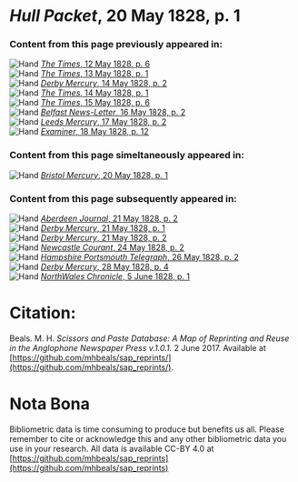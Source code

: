 # *Hull Packet*, 20 May 1828, p. 1  
  
### Content from this page previously appeared in:  
![Hand](http://scissorsandpaste.net/wp-content/uploads/2017/06/smallhandpointer.png) [*The Times*, 12 May 1828, p. 6](https://mhbeals.github.io/sap_html/The-Times/The-Times-12-May-1828-p-6)  
![Hand](http://scissorsandpaste.net/wp-content/uploads/2017/06/smallhandpointer.png) [*The Times*, 13 May 1828, p. 1](https://mhbeals.github.io/sap_html/The-Times/The-Times-13-May-1828-p-1)  
![Hand](http://scissorsandpaste.net/wp-content/uploads/2017/06/smallhandpointer.png) [*Derby Mercury*, 14 May 1828, p. 2](https://mhbeals.github.io/sap_html/Derby-Mercury/Derby-Mercury-14-May-1828-p-2)  
![Hand](http://scissorsandpaste.net/wp-content/uploads/2017/06/smallhandpointer.png) [*The Times*, 14 May 1828, p. 1](https://mhbeals.github.io/sap_html/The-Times/The-Times-14-May-1828-p-1)  
![Hand](http://scissorsandpaste.net/wp-content/uploads/2017/06/smallhandpointer.png) [*The Times*, 15 May 1828, p. 6](https://mhbeals.github.io/sap_html/The-Times/The-Times-15-May-1828-p-6)  
![Hand](http://scissorsandpaste.net/wp-content/uploads/2017/06/smallhandpointer.png) [*Belfast News-Letter*, 16 May 1828, p. 2](https://mhbeals.github.io/sap_html/Belfast-News-Letter/Belfast-News-Letter-16-May-1828-p-2)  
![Hand](http://scissorsandpaste.net/wp-content/uploads/2017/06/smallhandpointer.png) [*Leeds Mercury*, 17 May 1828, p. 2](https://mhbeals.github.io/sap_html/Leeds-Mercury/Leeds-Mercury-17-May-1828-p-2)  
![Hand](http://scissorsandpaste.net/wp-content/uploads/2017/06/smallhandpointer.png) [*Examiner*, 18 May 1828, p. 12](https://mhbeals.github.io/sap_html/Examiner/Examiner-18-May-1828-p-12)  
  
### Content from this page simeltaneously appeared in:  
![Hand](http://scissorsandpaste.net/wp-content/uploads/2017/06/smallhandpointer.png) [*Bristol Mercury*, 20 May 1828, p. 1](https://mhbeals.github.io/sap_html/Bristol-Mercury/Bristol-Mercury-20-May-1828-p-1)  
  
### Content from this page subsequently appeared in:  
![Hand](http://scissorsandpaste.net/wp-content/uploads/2017/06/smallhandpointer.png) [*Aberdeen Journal*, 21 May 1828, p. 2](https://mhbeals.github.io/sap_html/Aberdeen-Journal/Aberdeen-Journal-21-May-1828-p-2)  
![Hand](http://scissorsandpaste.net/wp-content/uploads/2017/06/smallhandpointer.png) [*Derby Mercury*, 21 May 1828, p. 1](https://mhbeals.github.io/sap_html/Derby-Mercury/Derby-Mercury-21-May-1828-p-1)  
![Hand](http://scissorsandpaste.net/wp-content/uploads/2017/06/smallhandpointer.png) [*Derby Mercury*, 21 May 1828, p. 2](https://mhbeals.github.io/sap_html/Derby-Mercury/Derby-Mercury-21-May-1828-p-2)  
![Hand](http://scissorsandpaste.net/wp-content/uploads/2017/06/smallhandpointer.png) [*Newcastle Courant*, 24 May 1828, p. 2](https://mhbeals.github.io/sap_html/Newcastle-Courant/Newcastle-Courant-24-May-1828-p-2)  
![Hand](http://scissorsandpaste.net/wp-content/uploads/2017/06/smallhandpointer.png) [*Hampshire Portsmouth Telegraph*, 26 May 1828, p. 2](https://mhbeals.github.io/sap_html/Hampshire-Portsmouth-Telegraph/Hampshire-Portsmouth-Telegraph-26-May-1828-p-2)  
![Hand](http://scissorsandpaste.net/wp-content/uploads/2017/06/smallhandpointer.png) [*Derby Mercury*, 28 May 1828, p. 4](https://mhbeals.github.io/sap_html/Derby-Mercury/Derby-Mercury-28-May-1828-p-4)  
![Hand](http://scissorsandpaste.net/wp-content/uploads/2017/06/smallhandpointer.png) [*NorthWales Chronicle*, 5 June 1828, p. 1](https://mhbeals.github.io/sap_html/NorthWales-Chronicle/NorthWales-Chronicle-5-June-1828-p-1)  


# Citation: 

Beals. M. H. *Scissors and Paste Database: A Map of Reprinting and Reuse in the Anglophone Newspaper Press v.1.0.1.* 2 June 2017. Available at [https://github.com/mhbeals/sap_reprints/](https://github.com/mhbeals/sap_reprints/). 

# Nota Bona

Bibliometric data is time consuming to produce but benefits us all. Please remember to cite or acknowledge this and any other bibliometric data you use in your research. All data is available CC-BY 4.0 at [https://github.com/mhbeals/sap_reprints](https://github.com/mhbeals/sap_reprints)